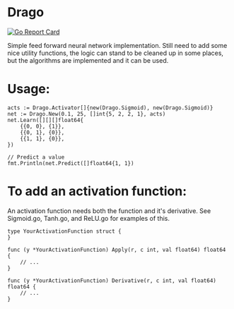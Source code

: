 Drago
===

[![Go Report Card](https://goreportcard.com/badge/github.com/aaparella/Drago)](https://goreportcard.com/report/github.com/aaparella/Drago)

Simple feed forward neural network implementation. Still need to add some nice utility functions, the logic can stand to be cleaned up in some places, but the algorithms are implemented and it can be used.

Usage:
===

    acts := Drago.Activator[]{new(Drago.Sigmoid), new(Drago.Sigmoid)}
    net := Drago.New(0.1, 25, []int{5, 2, 2, 1}, acts)
    net.Learn([][][]float64{
        {{0, 0}, {1}},
        {{0, 1}, {0}},
        {{1, 1}, {0}},
    })

    // Predict a value
    fmt.Println(net.Predict([]float64{1, 1})

To add an activation function: 
===

An activation function needs both the function and it's derivative. See Sigmoid.go, Tanh.go, and ReLU.go for examples of this.

    type YourActivationFunction struct {
    }

    func (y *YourActivationFunction) Apply(r, c int, val float64) float64 {
        // ...
    }

    func (y *YourActivationFunction) Derivative(r, c int, val float64) float64 {
        // ...
    }

